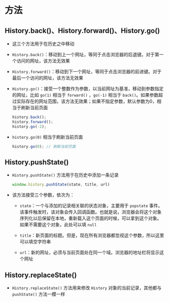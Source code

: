 # 方法

## History.back()、History.forward()、History.go()

  - 这三个方法用于在历史之中移动

  - `History.back()`：移动到上一个网址，等同于点击浏览器的后退键。对于第一个访问的网址，该方法无效果

  - `History.forward()`：移动到下一个网址，等同于点击浏览器的前进键。对于最后一个访问的网址，该方法无效果

  - `History.go()`：接受一个整数作为参数，以当前网址为基准，移动到参数指定的网址，比如 `go(1)` 相当于 `forward()` ，`go(-1)` 相当于 `back()`。如果参数超过实际存在的网址范围，该方法无效果；如果不指定参数，默认参数为0，相当于刷新当前页面

    ```js
    history.back();
    history.forward();
    history.go(-2);
    ```

  - `history.go(0)` 相当于刷新当前页面

    ```js
    history.go(0); // 刷新当前页面
    ```

## History.pushState()

  - `History.pushState()` 方法用于在历史中添加一条记录

    ```js
    window.history.pushState(state, title, url)
    ```

  - 该方法接受三个参数，依次为：

      - `state`：一个与添加的记录相关联的状态对象，主要用于 `popstate` 事件。该事件触发时，该对象会传入回调函数。也就是说，浏览器会将这个对象序列化以后保留在本地，重新载入这个页面的时候，可以拿到这个对象。如果不需要这个对象，此处可以填 `null`

      - `title`：新页面的标题。但是，现在所有浏览器都忽视这个参数，所以这里可以填空字符串

      - `url`：新的网址，必须与当前页面处在同一个域。浏览器的地址栏将显示这个网址

## History.replaceState()

  - `History.replaceState()` 方法用来修改 `History` 对象的当前记录，其他都与 `pushState()` 方法一模一样
